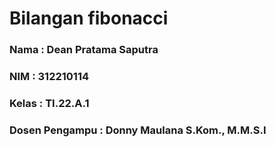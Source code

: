 # Bilangan fibonacci
### Nama           : Dean Pratama Saputra ###
### NIM            : 312210114 ###
### Kelas          : TI.22.A.1 ### 
### Dosen Pengampu : Donny Maulana S.Kom., M.M.S.I
